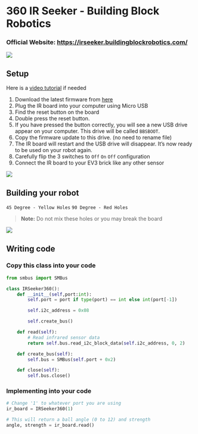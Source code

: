 # 360 IR Seeker - Building Block Robotics
### Official Website: https://irseeker.buildingblockrobotics.com/
![](https://3854067563-files.gitbook.io/~/files/v0/b/gitbook-x-prod.appspot.com/o/spaces%2Fwumhy9Amexb1fvjNOGl8%2Fuploads%2FGAIFGoCIqSNBC1NGZRd5%2FIR%20Seeker%20-%20v1-2%202%20.jpg?alt=media)

## Setup
Here is a [video tutorial](https://youtu.be/G23W2WtwAIw) if needed
 1. Download the latest firmware from [here](https://irseeker.buildingblockrobotics.com/updates/latest-version)
 2. Plug the IR board into your computer using Micro USB
 3. Find the reset button on the board
 4. Double press the reset button.
 5. If you have pressed the button correctly, you will see a new USB drive appear on your computer. This drive will be called `BBSBOOT`.
 6. Copy the firmware update to this drive. (no need to rename file)
 7. The IR board will restart and the USB drive will disappear. It’s now ready to be used on your robot again.
 8. Carefully flip the 3 switches to `Off` `On` `Off` configuration
 9. Connect the IR board to your EV3 brick like any other sensor 

![](https://3854067563-files.gitbook.io/~/files/v0/b/gitbook-x-prod.appspot.com/o/spaces%2Fwumhy9Amexb1fvjNOGl8%2Fuploads%2FNTQLWEEINvULZfBmkvvB%2FAdvancedPosition.png?alt=media)
 
## Building your robot
`45 Degree - Yellow Holes`
`90 Degree - Red Holes`
> **Note:** Do not mix these holes or you may break the board

![](https://user-images.githubusercontent.com/60083582/222574224-28a1a3c3-0c22-4469-9c6b-1e1b0e48eb03.png)

## Writing code
### Copy this class into your code
```python
from smbus import SMBus

class IRSeeker360():
	def __init__(self,port:int):
		self.port = port if type(port) == int else int(port[-1])

		self.i2c_address = 0x08

		self.create_bus()

	def read(self):
		# Read infrared sensor data
		return self.bus.read_i2c_block_data(self.i2c_address, 0, 2)

	def create_bus(self):
		self.bus = SMBus(self.port + 0x2)

	def close(self):
		self.bus.close()
```
### Implementing into your code
```python
# Change '1' to whatever port you are using
ir_board = IRSeeker360(1)

# This will return a ball angle (0 to 12) and strength
angle, strength = ir_board.read()
```
